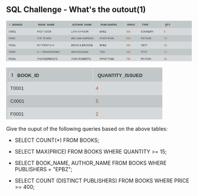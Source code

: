## SQL Challenge - What's the outout(1)

![Test Image1](book.png)

![Test Image2](iss.png)


Give the ouput of the following queries based on the above tables:

- SELECT COUNT(*) FROM BOOKS;

- SELECT MAX(PRICE) FROM BOOKS WHERE QUANTITY >= 15;

- SELECT BOOK_NAME, AUTHOR_NAME FROM BOOKS WHERE PUBLISHERS = "EPBZ";

- SELECT COUNT (DISTINCT PUBLISHERS) FROM BOOKS WHERE PRICE >= 400;
